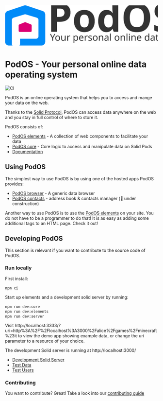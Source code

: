 ![PodOS Logo](./assets/logo-text.svg)

# PodOS - Your personal online data operating system

![CI](https://github.com/pod-os/PodOS/actions/workflows/ci-cd.yml/badge.svg)


PodOS is an online operating system that helps you to access and mange your data on the web.

Thanks to the [Solid Protocol](https://solidproject.org), PodOS can access data anywhere on the web and you stay in full control of where to store it.

PodOS consists of:

* [PodOS elements](./elements) - A collection of web components to facilitate your data
* [PodOS core](./core) - Core logic to access and manipulate data on Solid Pods
* [Documentation](./docs)

## Using PodOS

The simplest way to use PodOS is by using one of the hosted apps PodOS provides:

- [PodOS browser](https://pod-os-browser.netlify.app) - A generic data browser
- [PodOS contacts](https://pod-os-contacts.netlify.app) - address book & contacts manager (🚧 under construction)

Another way to use PodOS is to use the [PodOS elements](./elements) on your site. You do not have to be a programmer to do that! It is as easy as adding some additional tags to an HTML page. Check it out!

## Developing PodOS

This section is relevant if you want to contribute to the source code of PodOS.

### Run locally

First install:

```shell
npm ci
```

Start up elements and a development solid server by running:

```shell
npm run dev:core
npm run dev:elements
npm run dev:server
```

Visit http://localhost:3333/?uri=http%3A%2F%2Flocalhost%3A3000%2Falice%2Fgames%2Fminecraft%23it to view the demo app
showing example data, or change the uri parameter to a resource of your choice.

The development Solid server is running at http://localhost:3000/ 

* [Development Solid Server](./dev-solid-server)
* [Test Data](./dev-solid-server/data)
* [Test Users](./dev-solid-server/Readme.md#Users)


### Contributing

You want to contribute? Great! Take a look into our [contributing guide](./CONTRIBUTING.md)